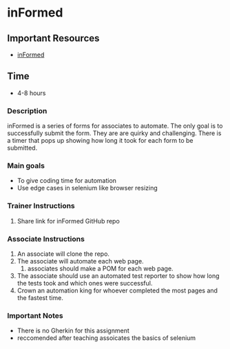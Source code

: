 # inFormed

## Important Resources
- [inFormed](https://github.com/adamranieri/JWA-Activities/tree/master/inFormed)


## Time
- 4-8 hours

### Description
inFormed is a series of forms for associates to automate. The only goal is to successfully submit the form. They are are quirky and challenging. There is a timer that pops up showing how long it took for each form to be submitted.

### Main goals
- To give coding time for automation
- Use edge cases in selenium like browser resizing

### Trainer Instructions
1. Share link for inFormed GitHub repo

### Associate Instructions
1. An associate will clone the repo.
2. The associate will automate each web page.
   1. associates should make a POM for each web page.
3. The associate should use an automated test reporter to show  how long the tests took and which ones were successful.
4. Crown an automation king for whoever completed the most pages and the fastest time.


### Important Notes
- There is no Gherkin for this assignment
- reccomended after teaching assoicates the basics of selenium